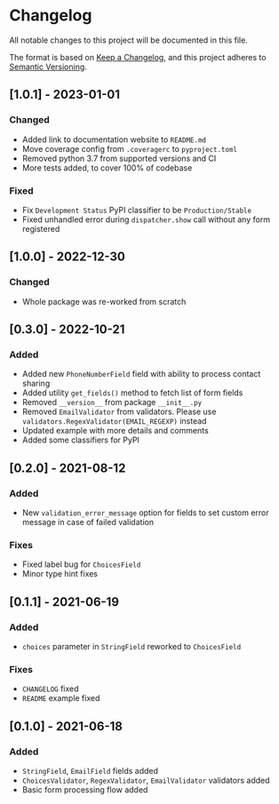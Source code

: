# Changelog
All notable changes to this project will be documented in this file.

The format is based on [Keep a Changelog](https://keepachangelog.com/en/1.0.0/),
and this project adheres to [Semantic Versioning](https://semver.org/spec/v2.0.0.html).

## [1.0.1] - 2023-01-01

### Changed
- Added link to documentation website to `README.md`
- Move coverage config from `.coveragerc` to `pyproject.toml`
- Removed python 3.7 from supported versions and CI
- More tests added, to cover 100% of codebase

### Fixed
- Fix `Development Status` PyPI classifier to be `Production/Stable`
- Fixed unhandled error during `dispatcher.show` call without any form registered

## [1.0.0] - 2022-12-30
### Changed
- Whole package was re-worked from scratch

## [0.3.0] - 2022-10-21
### Added
- Added new `PhoneNumberField` field with ability to process contact sharing
- Added utility `get_fields()` method to fetch list of form fields
- Removed `__version__` from package `__init__.py`
- Removed `EmailValidator` from validators. Please use `validators.RegexValidator(EMAIL_REGEXP)` instead
- Updated example with more details and comments
- Added some classifiers for PyPI

## [0.2.0] - 2021-08-12
### Added
- New `validation_error_message` option for fields to set custom error message in case of failed validation

### Fixes
- Fixed label bug for `ChoicesField`
- Minor type hint fixes

## [0.1.1] - 2021-06-19
### Added
- `choices` parameter in `StringField` reworked to `ChoicesField`

### Fixes
- `CHANGELOG` fixed
- `README` example fixed

## [0.1.0] - 2021-06-18
### Added
- `StringField`, `EmailField` fields added
- `ChoicesValidator`, `RegexValidator`, `EmailValidator` validators added
- Basic form processing flow added
